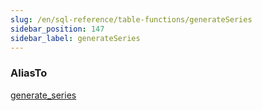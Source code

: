 ```yaml
---
slug: /en/sql-reference/table-functions/generateSeries
sidebar_position: 147
sidebar_label: generateSeries
---
```


### AliasTo
[generate_series](generate_series.md)